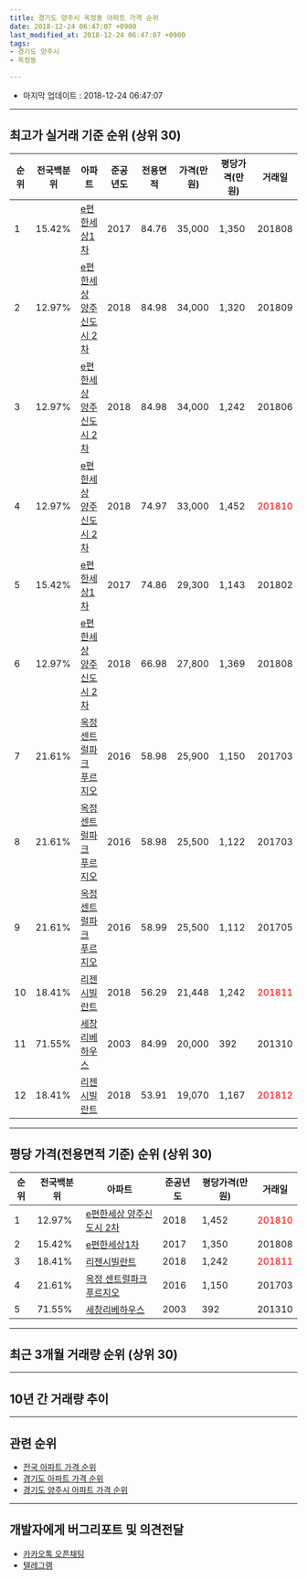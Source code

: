 ```yaml
---
title: 경기도 양주시 옥정동 아파트 가격 순위
date: 2018-12-24 06:47:07 +0900
last_modified_at: 2018-12-24 06:47:07 +0900
tags:
- 경기도 양주시
- 옥정동

---
```


* 마지막 업데이트 : 2018-12-24 06:47:07

---

## 최고가 실거래 기준 순위 (상위 30)


|순위|전국백분위|아파트|준공년도|전용면적|가격(만원)|평당가격(만원)|거래일|
|---|---|---|---|---|---|---|---|
|1|15.42%|[e편한세상1차](https://search.naver.com/search.naver?query=%EA%B2%BD%EA%B8%B0%EB%8F%84+%EC%96%91%EC%A3%BC%EC%8B%9C+%EC%98%A5%EC%A0%95%EB%8F%99+e%ED%8E%B8%ED%95%9C%EC%84%B8%EC%83%811%EC%B0%A8)|2017|84.76|35,000|1,350|201808|
|2|12.97%|[e편한세상 양주신도시 2차](https://search.naver.com/search.naver?query=%EA%B2%BD%EA%B8%B0%EB%8F%84+%EC%96%91%EC%A3%BC%EC%8B%9C+%EC%98%A5%EC%A0%95%EB%8F%99+e%ED%8E%B8%ED%95%9C%EC%84%B8%EC%83%81+%EC%96%91%EC%A3%BC%EC%8B%A0%EB%8F%84%EC%8B%9C+2%EC%B0%A8)|2018|84.98|34,000|1,320|201809|
|3|12.97%|[e편한세상 양주신도시 2차](https://search.naver.com/search.naver?query=%EA%B2%BD%EA%B8%B0%EB%8F%84+%EC%96%91%EC%A3%BC%EC%8B%9C+%EC%98%A5%EC%A0%95%EB%8F%99+e%ED%8E%B8%ED%95%9C%EC%84%B8%EC%83%81+%EC%96%91%EC%A3%BC%EC%8B%A0%EB%8F%84%EC%8B%9C+2%EC%B0%A8)|2018|84.98|34,000|1,242|201806|
|4|12.97%|[e편한세상 양주신도시 2차](https://search.naver.com/search.naver?query=%EA%B2%BD%EA%B8%B0%EB%8F%84+%EC%96%91%EC%A3%BC%EC%8B%9C+%EC%98%A5%EC%A0%95%EB%8F%99+e%ED%8E%B8%ED%95%9C%EC%84%B8%EC%83%81+%EC%96%91%EC%A3%BC%EC%8B%A0%EB%8F%84%EC%8B%9C+2%EC%B0%A8)|2018|74.97|33,000|1,452|<span style="color:red">201810</span>|
|5|15.42%|[e편한세상1차](https://search.naver.com/search.naver?query=%EA%B2%BD%EA%B8%B0%EB%8F%84+%EC%96%91%EC%A3%BC%EC%8B%9C+%EC%98%A5%EC%A0%95%EB%8F%99+e%ED%8E%B8%ED%95%9C%EC%84%B8%EC%83%811%EC%B0%A8)|2017|74.86|29,300|1,143|201802|
|6|12.97%|[e편한세상 양주신도시 2차](https://search.naver.com/search.naver?query=%EA%B2%BD%EA%B8%B0%EB%8F%84+%EC%96%91%EC%A3%BC%EC%8B%9C+%EC%98%A5%EC%A0%95%EB%8F%99+e%ED%8E%B8%ED%95%9C%EC%84%B8%EC%83%81+%EC%96%91%EC%A3%BC%EC%8B%A0%EB%8F%84%EC%8B%9C+2%EC%B0%A8)|2018|66.98|27,800|1,369|201808|
|7|21.61%|[옥정 센트럴파크 푸르지오](https://search.naver.com/search.naver?query=%EA%B2%BD%EA%B8%B0%EB%8F%84+%EC%96%91%EC%A3%BC%EC%8B%9C+%EC%98%A5%EC%A0%95%EB%8F%99+%EC%98%A5%EC%A0%95+%EC%84%BC%ED%8A%B8%EB%9F%B4%ED%8C%8C%ED%81%AC+%ED%91%B8%EB%A5%B4%EC%A7%80%EC%98%A4)|2016|58.98|25,900|1,150|201703|
|8|21.61%|[옥정 센트럴파크 푸르지오](https://search.naver.com/search.naver?query=%EA%B2%BD%EA%B8%B0%EB%8F%84+%EC%96%91%EC%A3%BC%EC%8B%9C+%EC%98%A5%EC%A0%95%EB%8F%99+%EC%98%A5%EC%A0%95+%EC%84%BC%ED%8A%B8%EB%9F%B4%ED%8C%8C%ED%81%AC+%ED%91%B8%EB%A5%B4%EC%A7%80%EC%98%A4)|2016|58.98|25,500|1,122|201703|
|9|21.61%|[옥정 센트럴파크 푸르지오](https://search.naver.com/search.naver?query=%EA%B2%BD%EA%B8%B0%EB%8F%84+%EC%96%91%EC%A3%BC%EC%8B%9C+%EC%98%A5%EC%A0%95%EB%8F%99+%EC%98%A5%EC%A0%95+%EC%84%BC%ED%8A%B8%EB%9F%B4%ED%8C%8C%ED%81%AC+%ED%91%B8%EB%A5%B4%EC%A7%80%EC%98%A4)|2016|58.99|25,500|1,112|201705|
|10|18.41%|[리젠시빌란트](https://search.naver.com/search.naver?query=%EA%B2%BD%EA%B8%B0%EB%8F%84+%EC%96%91%EC%A3%BC%EC%8B%9C+%EC%98%A5%EC%A0%95%EB%8F%99+%EB%A6%AC%EC%A0%A0%EC%8B%9C%EB%B9%8C%EB%9E%80%ED%8A%B8)|2018|56.29|21,448|1,242|<span style="color:red">201811</span>|
|11|71.55%|[세창리베하우스](https://search.naver.com/search.naver?query=%EA%B2%BD%EA%B8%B0%EB%8F%84+%EC%96%91%EC%A3%BC%EC%8B%9C+%EC%98%A5%EC%A0%95%EB%8F%99+%EC%84%B8%EC%B0%BD%EB%A6%AC%EB%B2%A0%ED%95%98%EC%9A%B0%EC%8A%A4)|2003|84.99|20,000|392|201310|
|12|18.41%|[리젠시빌란트](https://search.naver.com/search.naver?query=%EA%B2%BD%EA%B8%B0%EB%8F%84+%EC%96%91%EC%A3%BC%EC%8B%9C+%EC%98%A5%EC%A0%95%EB%8F%99+%EB%A6%AC%EC%A0%A0%EC%8B%9C%EB%B9%8C%EB%9E%80%ED%8A%B8)|2018|53.91|19,070|1,167|<span style="color:red">201812</span>|


---

## 평당 가격(전용면적 기준) 순위 (상위 30)


|순위|전국백분위|아파트|준공년도|평당가격(만원)|거래일|
|---|---|---|---|---|---|
|1|12.97%|[e편한세상 양주신도시 2차](https://search.naver.com/search.naver?query=%EA%B2%BD%EA%B8%B0%EB%8F%84+%EC%96%91%EC%A3%BC%EC%8B%9C+%EC%98%A5%EC%A0%95%EB%8F%99+e%ED%8E%B8%ED%95%9C%EC%84%B8%EC%83%81+%EC%96%91%EC%A3%BC%EC%8B%A0%EB%8F%84%EC%8B%9C+2%EC%B0%A8)|2018|1,452|<span style="color:red">201810</span>|
|2|15.42%|[e편한세상1차](https://search.naver.com/search.naver?query=%EA%B2%BD%EA%B8%B0%EB%8F%84+%EC%96%91%EC%A3%BC%EC%8B%9C+%EC%98%A5%EC%A0%95%EB%8F%99+e%ED%8E%B8%ED%95%9C%EC%84%B8%EC%83%811%EC%B0%A8)|2017|1,350|201808|
|3|18.41%|[리젠시빌란트](https://search.naver.com/search.naver?query=%EA%B2%BD%EA%B8%B0%EB%8F%84+%EC%96%91%EC%A3%BC%EC%8B%9C+%EC%98%A5%EC%A0%95%EB%8F%99+%EB%A6%AC%EC%A0%A0%EC%8B%9C%EB%B9%8C%EB%9E%80%ED%8A%B8)|2018|1,242|<span style="color:red">201811</span>|
|4|21.61%|[옥정 센트럴파크 푸르지오](https://search.naver.com/search.naver?query=%EA%B2%BD%EA%B8%B0%EB%8F%84+%EC%96%91%EC%A3%BC%EC%8B%9C+%EC%98%A5%EC%A0%95%EB%8F%99+%EC%98%A5%EC%A0%95+%EC%84%BC%ED%8A%B8%EB%9F%B4%ED%8C%8C%ED%81%AC+%ED%91%B8%EB%A5%B4%EC%A7%80%EC%98%A4)|2016|1,150|201703|
|5|71.55%|[세창리베하우스](https://search.naver.com/search.naver?query=%EA%B2%BD%EA%B8%B0%EB%8F%84+%EC%96%91%EC%A3%BC%EC%8B%9C+%EC%98%A5%EC%A0%95%EB%8F%99+%EC%84%B8%EC%B0%BD%EB%A6%AC%EB%B2%A0%ED%95%98%EC%9A%B0%EC%8A%A4)|2003|392|201310|


---

## 최근 3개월 거래량 순위 (상위 30)


<div style="width:100%;">
    <canvas id="deal_count_ranking" height="250"></canvas>
</div>


<script>
new Chart(document.getElementById("deal_count_ranking"), {
    type: 'horizontalBar',
    data: {
        labels: ['옥정 센트럴파크 푸르지오', '세창리베하우스', '리젠시빌란트', 'e편한세상 양주신도시 2차'],
        datasets: [{
            label: '실거래 수',
            data: [21, 18, 3, 2],
            borderColor: "rgba(255, 0, 128, 1)",
            backgroundColor: "rgba(255, 0, 128, 0.5)",
            fill: false,
        }]
    },
    options: {
        responsive: true,
        title: {
            display: true,
            text: '최근 3개월 거래량 순위'
        },
        tooltips: {
            mode: 'index',
            intersect: false,
            callbacks: {
                title: function(tooltipItems, data) {
                    return "실거래 수:";
                },
                label: function(tooltipItem, data) {
                    return data.labels[tooltipItem.index] + ": " + tooltipItem.xLabel;
                }
            }
        },
        hover: {
            mode: 'nearest',
            intersect: true
        },
        scales: {
            xAxes: [{
                display: true,
                scaleLabel: {
                    display: true,
                    labelString: '실거래 수'
                },
                ticks: {
                    suggestedMin: 0,
                }
            }],
            yAxes: [{
                display: true,
                ticks: {
                    autoSkip: false,
                    callback: function(value, index, values) {
                        if (value.length > 15)
                            return value.substr(0, 13) + "...";
                        else
                            return value;
                    }
                },
                scaleLabel: {
                    display: false,
                }
            }]
        }
    }
});

</script>


---

## 10년 간 거래량 추이


<div style="width:100%;">
    <canvas id="deal_progress" height="250"></canvas>
</div>

<script>
new Chart(document.getElementById("deal_progress"), {
    type: 'line',
    data: {
        labels: ['200812','200901','200902','200903','200904','200905','200906','200907','200908','200909','200910','200911','200912','201001','201002','201003','201004','201005','201006','201007','201008','201009','201010','201011','201012','201101','201102','201103','201104','201105','201106','201107','201108','201109','201110','201111','201112','201201','201202','201203','201204','201205','201206','201207','201208','201209','201210','201211','201212','201301','201302','201303','201304','201305','201306','201307','201308','201309','201310','201311','201312','201401','201402','201403','201404','201405','201406','201407','201408','201409','201410','201411','201412','201501','201502','201503','201504','201505','201506','201507','201508','201509','201510','201511','201512','201601','201602','201603','201604','201605','201606','201607','201608','201609','201610','201611','201612','201701','201702','201703','201704','201705','201706','201707','201708','201709','201710','201711','201712','201801','201802','201803','201804','201805','201806','201807','201808','201809','201810','201811','201812'],
        datasets: [{
            label: '실거래 수',
            pointRadius: 1,
            data: [0, 0, 0, 55, 42, 11, 75, 22, 14, 12, 11, 14, 9, 2, 67, 3, 3, 2, 1, 0, 7, 2, 0, 12, 12, 3, 1, 14, 10, 1, 2, 19, 2, 1, 2, 2, 1, 3, 1, 5, 0, 1, 5, 2, 24, 1, 3, 2, 2, 3, 0, 2, 1, 2, 5, 6, 4, 6, 6, 7, 7, 2, 2, 5, 8, 8, 8, 9, 20, 11, 8, 10, 4, 5, 9, 9, 10, 11, 19, 16, 8, 11, 6, 9, 7, 4, 4, 8, 2, 11, 9, 14, 7, 8, 11, 4, 1, 14, 5, 11, 16, 15, 18, 12, 13, 12, 8, 10, 7, 17, 10, 16, 10, 11, 12, 25, 15, 27, 23, 17, 4],
            borderColor: "rgba(255, 201, 14, 1)",
            backgroundColor: "rgba(255, 201, 14, 0.5)",
            fill: true,
        }]
    },
    options: {
        responsive: true,
        title: {
            display: true,
            text: '10년간 거래량 추이'
        },
        tooltips: {
            mode: 'index',
            intersect: false,
        },
        hover: {
            mode: 'nearest',
            intersect: true
        },
        scales: {
            xAxes: [{
                display: true,
                scaleLabel: {
                    display: true,
                    labelString: '년/월'
                }
            }],
            yAxes: [{
                display: true,
                ticks: {
                    suggestedMin: 0,
                },
                scaleLabel: {
                    display: true,
                    labelString: '실거래 수'
                }
            }]
        }
    }
});

</script>


---

## 관련 순위

- [전국 아파트 가격 순위](https://inasie.github.io/apt-ranking/전국)
- [경기도 아파트 가격 순위](https://inasie.github.io/apt-ranking/경기도)
- [경기도 양주시 아파트 가격 순위](https://inasie.github.io/apt-ranking/경기도-양주시)


---

## 개발자에게 버그리포트 및 의견전달

- [카카오톡 오픈채팅](https://open.kakao.com/o/gLJUAP4)
- [텔레그램](https://t.me/inasie)

